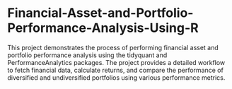 # Financial-Asset-and-Portfolio-Performance-Analysis-Using-R

This project demonstrates the process of  performing financial asset and portfolio performance analysis using the tidyquant and PerformanceAnalytics packages. The project provides a detailed workflow to fetch financial data, calculate returns, and compare the performance of diversified and undiversified portfolios using various performance metrics.

